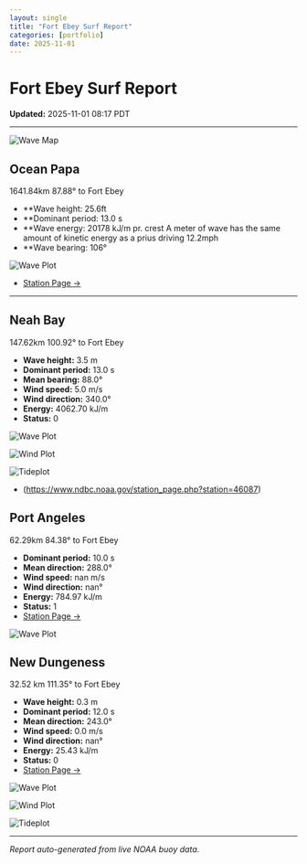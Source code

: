 ```yaml
---
layout: single
title: "Fort Ebey Surf Report"
categories: [portfolio]
date: 2025-11-01
---
```


# Fort Ebey Surf Report
**Updated:** 2025-11-01 08:17 PDT

---
![Wave Map](/plots/maps/pacific.png)

## Ocean Papa 
1641.84km 87.88° to Fort Ebey
- **Wave height: 25.6ft
- **Dominant period: 13.0 s
- **Wave energy: 20178 kJ/m pr. crest
A meter of wave has the same amount of kinetic energy as a prius driving 12.2mph
- **Wave bearing: 106°

![Wave Plot](/plots/waves/Ocean_Papa.png) 

- [Station Page →](https://www.ndbc.noaa.gov/station_page.php?station=46246)
---

## Neah Bay 
147.62km 100.92° to Fort Ebey

- **Wave height:** 3.5 m  
- **Dominant period:** 13.0 s  
- **Mean bearing:** 88.0°  
- **Wind speed:** 5.0 m/s  
- **Wind direction:** 340.0°  
- **Energy:** 4062.70 kJ/m 
- **Status:** 0  

![Wave Plot](/plots/waves/Neah_Bay.png)

![Wind Plot](/plots/wind/Neah_Bay.png) 

![Tideplot](/plots/tidecurrent/Neah_Bay.png) 

- (https://www.ndbc.noaa.gov/station_page.php?station=46087)



## Port Angeles 
62.29km 84.38° to Fort Ebey 
- **Dominant period:** 10.0 s  
- **Mean direction:** 288.0°  
- **Wind speed:** nan m/s  
- **Wind direction:** nan°  
- **Energy:** 784.97 kJ/m  
- **Status:** 1  
- [Station Page →](https://www.ndbc.noaa.gov/station_page.php?station=46267)

![Wave Plot](/plots/waves/Port_Angelis.png)



## New Dungeness 
32.52 km 111.35° to Fort Ebey 

- **Wave height:** 0.3 m  
- **Dominant period:** 12.0 s  
- **Mean direction:** 243.0°  
- **Wind speed:** 0.0 m/s  
- **Wind direction:** nan°  
- **Energy:** 25.43 kJ/m  
- **Status:** 0  
- [Station Page →](https://www.ndbc.noaa.gov/station_page.php?station=46088)

![Wave Plot](/plots/waves/New_Dungeness.png)

![Wind Plot](/plots/wind/New_Dungeness.png)

![Tideplot](/plots/tidecurrent/New_Dungeness.png)

---


*Report auto-generated from live NOAA buoy data.*
